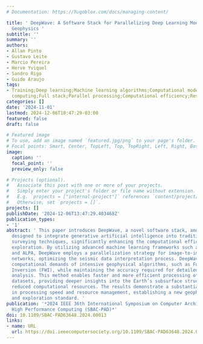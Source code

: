 ```yaml
---
# Documentation: https://hugoblox.com/docs/managing-content/

title: ' DeepWave: A Software Stack for Parallelizing Deep Learning Models Used in
  Geophysics '
subtitle: ''
summary: ''
authors:
- Allan Pinto
- Gustavo Leite
- Marcio Pereira
- Herve Yviquel
- Sandro Rigo
- Guido Araujo
tags:
- Training;Deep learning;Machine learning algorithms;Computational modeling;High performance
  computing;Full stack;Parallel processing;Computational efficiency;Resource management;Standards
categories: []
date: '2024-11-01'
lastmod: 2024-12-06T10:47:29-03:00
featured: false
draft: false

# Featured image
# To use, add an image named `featured.jpg/png` to your page's folder.
# Focal points: Smart, Center, TopLeft, Top, TopRight, Left, Right, BottomLeft, Bottom, BottomRight.
image:
  caption: ''
  focal_point: ''
  preview_only: false

# Projects (optional).
#   Associate this post with one or more of your projects.
#   Simply enter your project's folder or file name without extension.
#   E.g. `projects = ["internal-project"]` references `content/project/deep-learning/index.md`.
#   Otherwise, set `projects = []`.
projects: []
publishDate: '2024-12-06T13:47:29.403468Z'
publication_types:
- '1'
abstract: ' This paper introduces DeepWave, a novel software stack, and methodology
  designed to integrate generative artificial intelligence into traditional seismic
  surveying techniques, significantly enhancing the computational efficiency of geophysical
  exploration. By utilizing advanced machine learning frameworks such as JAX, FLAX,
  and ALPA, DeepWave employs a parallelization strategy for image-to-image translation
  networks, optimizing the seismic data interpretation process. DeepWave reduces the
  computational demands of intensive geophysical algorithms, such as Full-waveform
  Inversion (FWI), while maintaining the accuracy required for detailed subsurface
  analysis. This method enables faster and more efficient processing of large seismic
  datasets, providing deeper insights into the Earth’s subsurface structures with
  reduced computational resources. The results demonstrate a substantial improvement
  in processing speed and resource management, establishing a new geophysical research
  and exploration standard. '
publication: '*2024 IEEE 36th International Symposium on Computer Architecture and
  High Performance Computing (SBAC-PAD)*'
doi: 10.1109/SBAC-PAD63648.2024.00013
links:
- name: URL
  url: https://doi.ieeecomputersociety.org/10.1109/SBAC-PAD63648.2024.00013
---
```

